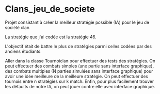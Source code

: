 # Clans_jeu_de_societe

Projet consistant à créer la meilleur stratégie possible (IA) pour le jeu de société clan. 

La stratégie que j'ai codée est la stratégie 46. 

L'objectif était de battre le plus de stratégies parmi celles codées par des anciens étudiants.


Aller dans la classe Tournoiclan pour effectuer des tests des stratégies. On peut effectuer des combats simples (une partie sans interface graphique), des combats multiples (N parties simulées sans interface graphique) pour avoir une idée meilleure de la meilleure stratégie. On peut effectuer des tournois entre n stratégies sur k match. Enfin, pour plus facilement trouver les défaults de notre IA, on peut jouer contre elle avec interface graphique.

